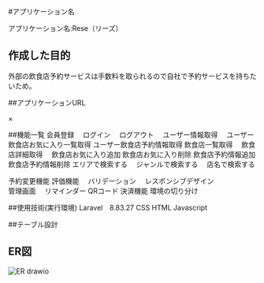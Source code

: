 
#アプリケーション名

アプリケーション名:Rese（リーズ）

## 作成した目的
外部の飲食店予約サービスは手数料を取られるので自社で予約サービスを持ちたいため。

##アプリケーションURL

×

##機能一覧
会員登録　
ログイン　
ログアウト　
ユーザー情報取得　
ユーザー飲食店お気に入り一覧取得
ユーザー飲食店予約情報取得
飲食店一覧取得　
飲食店詳細取得　
飲食店お気に入り追加
飲食店お気に入り削除
飲食店予約情報追加
飲食店予約情報削除
エリアで検索する　
ジャンルで検索する　
店名で検索する　

予約変更機能 
評価機能　
バリデーション　
レスポンシブデザイン  
管理画面　
リマインダー
QRコード
決済機能
環境の切り分け

##使用技術(実行環境)
Laravel　8.83.27
CSS
HTML
Javascript

##テーブル設計

## ER図
![ER drawio](https://github.com/tsubakikonno/restaurant_rsv/assets/116726136/011cd965-9bd5-4bfc-99af-ba60e558d022)
